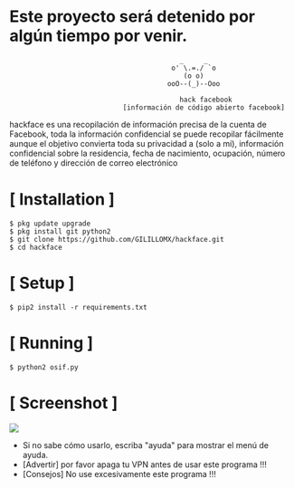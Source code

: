 
# Este proyecto será detenido por algún tiempo por venir.

```
                                          _     _
                                        o' \.=./ `o
                                           (o o)          
                                       ooO--(_)--Ooo
                                       
                                          hack facebook
                            [información de código abierto facebook]
```
hackface es una recopilación de información precisa de la cuenta de Facebook, toda la información confidencial se puede recopilar fácilmente aunque el objetivo convierta toda su privacidad a (solo a mí), información confidencial sobre la residencia, fecha de nacimiento, ocupación, número de teléfono y dirección de correo electrónico



# [ Installation ]
```
$ pkg update upgrade
$ pkg install git python2
$ git clone https://github.com/GILILLOMX/hackface.git
$ cd hackface
```

# [ Setup ]
```
$ pip2 install -r requirements.txt
```
# [ Running ]
```
$ python2 osif.py
```
# [ Screenshot ]
<img src=".images/osif.png "/>

* Si no sabe cómo usarlo, escriba "ayuda" para mostrar el menú de ayuda.
* [Advertir] por favor apaga tu VPN antes de usar este programa !!!
* [Consejos] No use excesivamente este programa !!!
